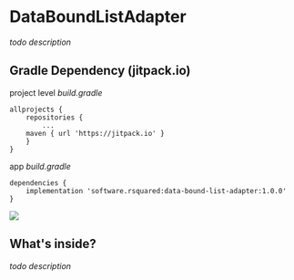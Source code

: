 # DataBoundListAdapter
_todo description_

## Gradle Dependency (jitpack.io)

project level _build.gradle_
```Gradle
allprojects {
    repositories {
        ...
	maven { url 'https://jitpack.io' }
    }
}
```

app _build.gradle_
```Gradle
dependencies {
    implementation 'software.rsquared:data-bound-list-adapter:1.0.0'
}
```
[![](https://jitpack.io/v/software.rsquared/data-bound-list-adapter.svg)](https://jitpack.io/#software.rsquared/data-bound-list-adapter)


## What's inside?
_todo description_
